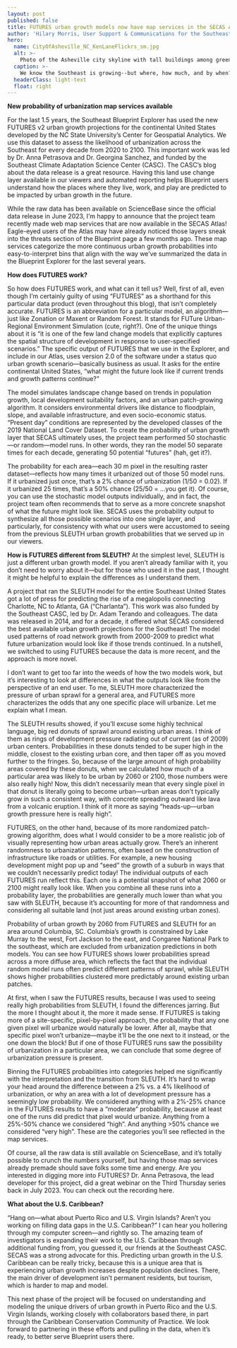 ```yaml
---
layout: post
published: false
title: FUTURES urban growth models now have map services in the SECAS Atlas
author: 'Hilary Morris, User Support & Communications for the Southeast Blueprint'
hero:
  name: CityOfAsheville_NC_KenLaneFlickrs_sm.jpg
  alt: >-
    Photo of the Asheville city skyline with tall buildings among green trees with mountains in the background.
  caption: >-
    We know the Southeast is growing--but where, how much, and by when? Urban growth models can help us answer those questions. <a href="https://www.flickr.com/photos/kenlane/11109519276">Photo</a> of the city of Asheville, NC skyline by Ken Lane/Flickr, <a href="https://creativecommons.org/licenses/by-nc-sa/2.0/">CC BY-NC-SA 2.0</a>.
  headerClass: light-text
  float: right
---
```


**New probability of urbanization map services available**  

For the last 1.5 years, the Southeast Blueprint Explorer has used the new FUTURES v2 urban growth projections for the continental United States developed by the NC State University’s Center for Geospatial Analytics. We use this dataset to assess the likelihood of urbanization across the Southeast for every decade from 2020 to 2100. This important work was led by Dr. Anna Petrasova and Dr. Georgina Sanchez, and funded by the Southeast Climate Adaptation Science Center (CASC). The CASC’s blog about the data release is a great resource. Having this land use change layer available in our viewers and automated reporting helps Blueprint users understand how the places where they live, work, and play are predicted to be impacted by urban growth in the future.  

While the raw data has been available on ScienceBase since the official data release in June 2023, I’m happy to announce that the project team recently made web map services that are now available in the SECAS Atlas! Eagle-eyed users of the Atlas may have already noticed those layers sneak into the threats section of the Blueprint page a few months ago. These map services categorize the more continuous urban growth probabilities into easy-to-interpret bins that align with the way we’ve summarized the data in the Blueprint Explorer for the last several years.  

**How does FUTURES work?**  

So how does FUTURES work, and what can it tell us? Well, first of all, even though I’m certainly guilty of using “FUTURES” as a shorthand for this particular data product (even throughout this blog), that isn’t completely accurate. FUTURES is an abbreviation for a particular model, an algorithm—just like Zonation or Maxent or Random Forest. It stands for FUTure Urban-Regional Environment Simulation (cute, right?).
One of the unique things about it is “it is one of the few land change models that explicitly captures the spatial structure of development in response to user-specified scenarios.” The specific output of FUTURES that we use in the Explorer, and include in our Atlas, uses version 2.0 of the software under a status quo urban growth scenario—basically business as usual. It asks for the entire continental United States, “what might the future look like if current trends and growth patterns continue?”  

The model simulates landscape change based on trends in population growth, local development suitability factors, and an urban patch-growing algorithm. It considers environmental drivers like distance to floodplain, slope, and available infrastructure, and even socio-economic status. “Present day” conditions are represented by the developed classes of the 2019 National Land Cover Dataset. To create the probability of urban growth layer that SECAS ultimately uses, the project team performed 50 stochastic—or random—model runs. In other words, they ran the model 50 separate times for each decade, generating 50 potential “futures” (hah, get it?). 

The probability for each area—each 30 m pixel in the resulting raster dataset—reflects how many times it urbanized out of those 50 model runs. If it urbanized just once, that’s a 2% chance of urbanization (1/50 = 0.02). If it urbanized 25 times, that’s a 50% chance (25/50 = …you get it). Of course, you can use the stochastic model outputs individually, and in fact, the project team often recommends that to serve as a more concrete snapshot of what the future might look like. SECAS uses the probability output to synthesize all those possible scenarios into one single layer, and particularly, for consistency with what our users were accustomed to seeing from the previous SLEUTH urban growth probabilities that we served up in our viewers.

**How is FUTURES different from SLEUTH?**
At the simplest level, SLEUTH is just a different urban growth model. If you aren’t already familiar with it, you don’t need to worry about it—but for those who used it in the past, I thought it might be helpful to explain the differences as I understand them.

A project that ran the SLEUTH model for the entire Southeast United States got a lot of press for predicting the rise of a megalopolis connecting Charlotte, NC to Atlanta, GA (“Charlanta”). This work was also funded by the Southeast CASC, led by Dr. Adam Terando and colleagues. The data was released in 2014, and for a decade, it offered what SECAS considered the best available urban growth projections for the Southeast! The model used patterns of road network growth from 2000-2009 to predict what future urbanization would look like if those trends continued. In a nutshell, we switched to using FUTURES because the data is more recent, and the approach is more novel.

I don’t want to get too far into the weeds of how the two models work, but it’s interesting to look at differences in what the outputs look like from the perspective of an end user. To me, SLEUTH more characterized the pressure of urban sprawl for a general area, and FUTURES more characterizes the odds that any one specific place will urbanize. Let me explain what I mean.

The SLEUTH results showed, if you’ll excuse some highly technical language, big red donuts of sprawl around existing urban areas. I think of them as rings of development pressure radiating out of current (as of 2009) urban centers. Probabilities in these donuts tended to be super high in the middle, closest to the existing urban core, and then taper off as you moved further to the fringes. So, because of the large amount of high probability areas covered by these donuts, when we calculated how much of a particular area was likely to be urban by 2060 or 2100, those numbers were also really high! Now, this didn’t necessarily mean that every single pixel in that donut is literally going to become urban—urban areas don’t typically grow in such a consistent way, with concrete spreading outward like lava from a volcanic eruption. I think of it more as saying “heads-up—urban growth pressure here is really high”.

FUTURES, on the other hand, because of its more randomized patch-growing algorithm, does what I would consider to be a more realistic job of visually representing how urban areas actually grow. There’s an inherent randomness to urbanization patterns, often based on the construction of infrastructure like roads or utilities. For example, a new housing development might pop up and “seed” the growth of a suburb in ways that we couldn’t necessarily predict today! The individual outputs of each FUTURES run reflect this. Each one is a potential snapshot of what 2060 or 2100 might really look like. When you combine all these runs into a probability layer, the probabilities are generally much lower than what you saw with SLEUTH, because it’s accounting for more of that randomness and considering all suitable land (not just areas around existing urban zones).

Probability of urban growth by 2060 from FUTURES and SLEUTH for an area around Columbia, SC. Columbia’s growth is constrained by Lake Murray to the west, Fort Jackson to the east, and Congaree National Park to the southeast, which are excluded from urbanization predictions in both models. You can see how FUTURES shows lower probabilities spread across a more diffuse area, which reflects the fact that the individual random model runs often predict different patterns of sprawl, while SLEUTH shows higher probabilities clustered more predictably around existing urban patches.

At first, when I saw the FUTURES results, because I was used to seeing really high probabilities from SLEUTH, I found the differences jarring. But the more I thought about it, the more it made sense. If FUTURES is taking more of a site-specific, pixel-by-pixel approach, the probability that any one given pixel will urbanize would naturally be lower. After all, maybe that specific pixel won’t urbanize—maybe it’ll be the one next to it instead, or the one down the block! But if one of those FUTURES runs saw the possibility of urbanization in a particular area, we can conclude that some degree of urbanization pressure is present.

Binning the FUTURES probabilities into categories helped me significantly with the  interpretation and the transition from SLEUTH. It’s hard to wrap your head around the difference between a 2% vs. a 4% likelihood of urbanization, or why an area with a lot of development pressure has a seemingly low probability. We considered anything with a 2%-25% chance in the FUTURES results to have a “moderate” probability, because at least one of the runs did predict that pixel would urbanize. Anything from a 25%-50% chance we considered “high”. And anything >50% chance we considered “very high”. These are the categories you’ll see reflected in the map services.

Of course, all the raw data is still available on ScienceBase, and it’s totally possible to crunch the numbers yourself, but having those map services already premade should save folks some time and energy. Are you interested in digging more into FUTURES? Dr. Anna Petrasova, the lead developer for this project, did a great webinar on the Third Thursday series back in July 2023. You can check out the recording here.

**What about the U.S. Caribbean?**  

“Hang on—what about Puerto Rico and U.S. Virgin Islands? Aren’t you working on filling data gaps in the U.S. Caribbean?” I can hear you hollering through my computer screen—and rightly so. The amazing team of investigators is expanding their work to the U.S. Caribbean through additional funding from, you guessed it, our friends at the Southeast CASC. SECAS was a strong advocate for this. Predicting urban growth in the U.S. Caribbean can be really tricky, because this is a unique area that is experiencing urban growth increases despite population declines. There, the main driver of development isn’t permanent residents, but tourism, which is harder to map and model.  

This next phase of the project will be focused on understanding and modeling the unique drivers of urban growth in Puerto Rico and the U.S. Virgin Islands, working closely with collaborators based there, in part through the Caribbean Conservation Community of Practice. We look forward to partnering in these efforts and pulling in the data, when it’s ready, to better serve Blueprint users there.
